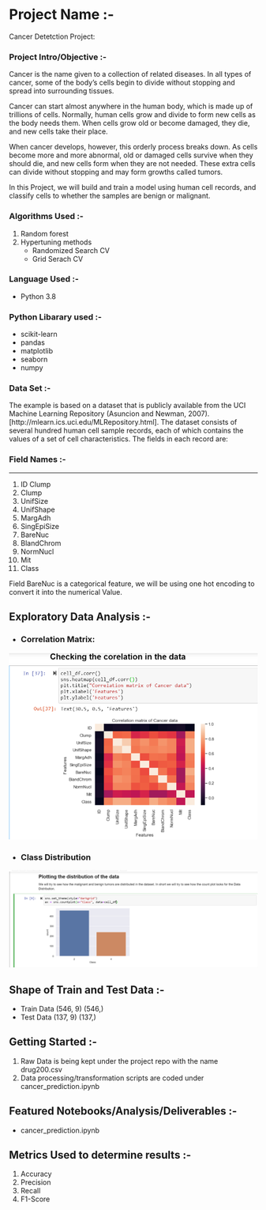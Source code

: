 # Project Name :-
Cancer Detetction Project: 

### Project Intro/Objective :-
Cancer is the name given to a collection of related diseases. In all types of cancer, some of the body’s cells begin to divide without stopping and spread into surrounding tissues.

Cancer can start almost anywhere in the human body, which is made up of trillions of cells. Normally, human cells grow and divide to form new cells as the body needs them. When cells grow old or become damaged, they die, and new cells take their place.

When cancer develops, however, this orderly process breaks down. As cells become more and more abnormal, old or damaged cells survive when they should die, and new cells form when they are not needed. These extra cells can divide without stopping and may form growths called tumors.

In this Project, we will build and train a model using human cell records, and classify cells to whether the samples are benign or malignant. 


### Algorithms Used :-
1. Random forest
2. Hypertuning methods
    - Randomized Search CV
    - Grid Serach CV

### Language Used :-
- Python 3.8
### Python Libarary used :-
- scikit-learn
- pandas
- matplotlib
- seaborn
- numpy

### Data Set :- 
<p> The example is based on a dataset that is publicly available from the UCI Machine Learning Repository (Asuncion and Newman, 2007).[http://mlearn.ics.uci.edu/MLRepository.html]. The dataset consists of several hundred human cell sample records, each of which contains the values of a set of cell characteristics. The fields in each record are: </p>

### Field Names :-
----------------------------------------
1. ID	Clump       
2. Clump	        
3. UnifSize	    
4. UnifShape	    
5. MargAdh	    
6. SingEpiSize	
7. BareNuc	    
8. BlandChrom	    
9. NormNucl	    
10. Mit	        
11. Class	        

Field BareNuc is a categorical feature, we will be using one hot encoding to convert it into the numerical Value.

## Exploratory Data Analysis :-
- ### Correlation Matrix:
![](Images/Capture.PNG)

- ### Class Distribution

![](Images/Capture_cancer.PNG)



## Shape of Train and Test Data :-

- Train Data (546, 9) (546,)
- Test Data (137, 9) (137,)


## Getting Started :-

1. Raw Data is being kept under the project repo with the name drug200.csv    
2. Data processing/transformation scripts are coded under cancer_prediction.ipynb


## Featured Notebooks/Analysis/Deliverables :-
- cancer_prediction.ipynb


## Metrics Used to determine results :-
1. Accuracy <br/>
2. Precision <br/>
3. Recall <br/>
4. F1-Score <br/>
